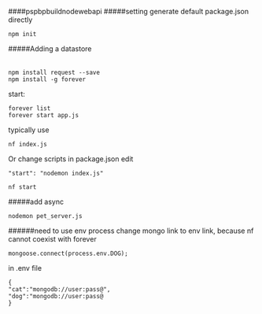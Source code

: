 ####pspbpbuildnodewebapi
#####setting
generate default package.json directly
```
npm init 
```

#####Adding a datastore
######
```
npm install request --save 
npm install -g forever
```
start:
```
forever list
forever start app.js
```
typically use
```
nf index.js
```
Or change scripts in package.json
edit
```
"start": "nodemon index.js"
```
```
nf start
```
#####add async
```
nodemon pet_server.js
```

######need to use env process
change mongo link to env link, because nf cannot coexist with forever
```
mongoose.connect(process.env.DOG);
```
in .env file
```
{
"cat":"mongodb://user:pass@",
"dog":"mongodb://user:pass@
}
```
